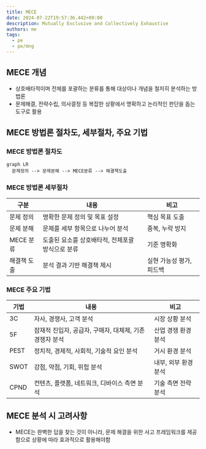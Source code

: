 ```yaml
---
title: MECE
date: 2024-07-22T19:57:36.442+09:00
description: Mutually Exclusive and Collectively Exhaustive
authors: me
tags:
  - pe
  - pe/mng
---
```


## MECE 개념

- 상호배타적이며 전체를 포괄하는 분류를 통해 대상이나 개념을 철저히 분석하는 방법론
- 문제해결, 전략수립, 의사결정 등 복잡한 상황에서 명확하고 논리적인 판단을 돕는 도구로 활용

## MECE 방법론 절차도, 세부절차, 주요 기법

### MECE 방법론 절차도

```mermaid
graph LR
  문제정의 --> 문제분해 --> MECE분류 --> 해결책도출
```

### MECE 방법론 세부절차

| 구분 | 내용 | 비고 |
| --- | --- | --- |
| 문제 정의 | 명확한 문제 정의 및 목표 설정 | 핵심 목표 도출 |
| 문제 분해 | 문제를 세부 항목으로 나누어 분석 | 중복, 누락 방지 |
| MECE 분류 | 도출된 요소를 상호배타적, 전체포괄 방식으로 분류 | 기준 명확화 |
| 해결책 도출 | 분석 결과 기반 해결책 제시 | 실현 가능성 평가, 피드백 |

### MECE 주요 기법

| 기법 | 내용 | 비고 |
| --- | --- | --- |
| 3C | 자사, 경쟁사, 고객 분석 | 시장 상황 분석 |
| 5F | 잠재적 진입자, 공급자, 구매자, 대체제, 기존 경쟁자 분석 | 산업 경쟁 환경 분석 |
| PEST | 정치적, 경제적, 사회적, 기술적 요인 분석 | 거시 환경 분석 |
| SWOT | 강점, 약점, 기회, 위험 분석 | 내부, 외부 환경 분석 |
| CPND | 컨텐츠, 플랫폼, 네트워크, 디바이스 측면 분석 |기술 측면 전략 분석 |

## MECE 분석 시 고려사항

- MECE는 완벽한 답을 찾는 것이 아니라, 문제 해결을 위한 사고 프레임워크를 제공함으로 상황에 따라 효과적으로 활용해야함
